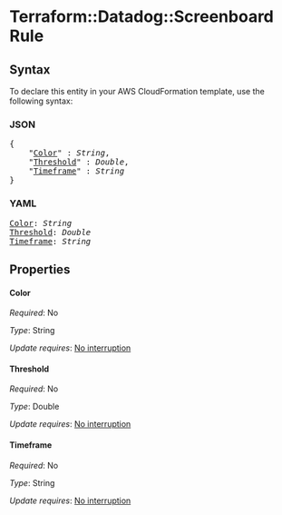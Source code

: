 # Terraform::Datadog::Screenboard Rule

## Syntax

To declare this entity in your AWS CloudFormation template, use the following syntax:

### JSON

<pre>
{
    "<a href="#color" title="Color">Color</a>" : <i>String</i>,
    "<a href="#threshold" title="Threshold">Threshold</a>" : <i>Double</i>,
    "<a href="#timeframe" title="Timeframe">Timeframe</a>" : <i>String</i>
}
</pre>

### YAML

<pre>
<a href="#color" title="Color">Color</a>: <i>String</i>
<a href="#threshold" title="Threshold">Threshold</a>: <i>Double</i>
<a href="#timeframe" title="Timeframe">Timeframe</a>: <i>String</i>
</pre>

## Properties

#### Color

_Required_: No

_Type_: String

_Update requires_: [No interruption](https://docs.aws.amazon.com/AWSCloudFormation/latest/UserGuide/using-cfn-updating-stacks-update-behaviors.html#update-no-interrupt)

#### Threshold

_Required_: No

_Type_: Double

_Update requires_: [No interruption](https://docs.aws.amazon.com/AWSCloudFormation/latest/UserGuide/using-cfn-updating-stacks-update-behaviors.html#update-no-interrupt)

#### Timeframe

_Required_: No

_Type_: String

_Update requires_: [No interruption](https://docs.aws.amazon.com/AWSCloudFormation/latest/UserGuide/using-cfn-updating-stacks-update-behaviors.html#update-no-interrupt)

